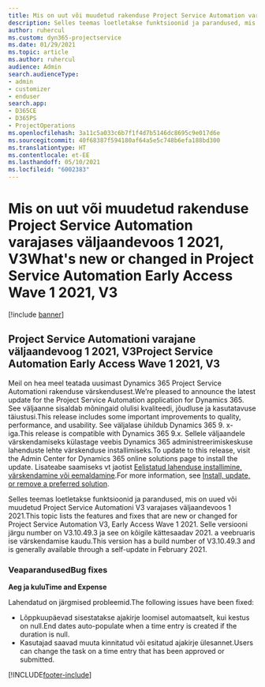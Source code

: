 ```yaml
---
title: Mis on uut või muudetud rakenduse Project Service Automation varajases väljaandevoos 1 2021, V3
description: Selles teemas loetletakse funktsioonid ja parandused, mis on saadaval Project Service Automationi varajases väljaandevoos 1 2021, V3.
author: ruhercul
ms.custom: dyn365-projectservice
ms.date: 01/29/2021
ms.topic: article
ms.author: ruhercul
audience: Admin
search.audienceType:
- admin
- customizer
- enduser
search.app:
- D365CE
- D365PS
- ProjectOperations
ms.openlocfilehash: 3a11c5a033c6b7f1f4d7b5146dc8695c9e017d6e
ms.sourcegitcommit: 40f68387f594180af64a5e5c748b6efa188bd300
ms.translationtype: HT
ms.contentlocale: et-EE
ms.lasthandoff: 05/10/2021
ms.locfileid: "6002383"
---
```

# <a name="whats-new-or-changed-in-project-service-automation-early-access-wave-1-2021-v3"></a><span data-ttu-id="11d2b-103">Mis on uut või muudetud rakenduse Project Service Automation varajases väljaandevoos 1 2021, V3</span><span class="sxs-lookup"><span data-stu-id="11d2b-103">What's new or changed in Project Service Automation Early Access Wave 1 2021, V3</span></span>

[!include [banner](../includes/psa-now-project-operations.md)]

## <a name="project-service-automation-early-access-wave-1-2021-v3"></a><span data-ttu-id="11d2b-104">Project Service Automationi varajane väljaandevoog 1 2021, V3</span><span class="sxs-lookup"><span data-stu-id="11d2b-104">Project Service Automation Early Access Wave 1 2021, V3</span></span>

<span data-ttu-id="11d2b-105">Meil on hea meel teatada uusimast Dynamics 365 Project Service Automationi rakenduse värskendusest.</span><span class="sxs-lookup"><span data-stu-id="11d2b-105">We’re pleased to announce the latest update for the Project Service Automation application for Dynamics 365.</span></span> <span data-ttu-id="11d2b-106">See väljaanne sisaldab mõningaid olulisi kvaliteedi, jõudluse ja kasutatavuse täiustusi.</span><span class="sxs-lookup"><span data-stu-id="11d2b-106">This release includes some important improvements to quality, performance, and usability.</span></span> <span data-ttu-id="11d2b-107">See väljalase ühildub Dynamics 365 9. x-iga.</span><span class="sxs-lookup"><span data-stu-id="11d2b-107">This release is compatible with Dynamics 365 9.x.</span></span> <span data-ttu-id="11d2b-108">Sellele väljaandele värskendamiseks külastage veebis Dynamics 365 administreerimiskeskuse lahenduste lehte värskenduse installimiseks.</span><span class="sxs-lookup"><span data-stu-id="11d2b-108">To update to this release, visit the Admin Center for Dynamics 365 online solutions page to install the update.</span></span> <span data-ttu-id="11d2b-109">Lisateabe saamiseks vt jaotist [Eelistatud lahenduse installimine, värskendamine või eemaldamine](/power-platform/admin/install-remove-preferred-solution).</span><span class="sxs-lookup"><span data-stu-id="11d2b-109">For more information, see [Install, update, or remove a preferred solution](/power-platform/admin/install-remove-preferred-solution).</span></span>

<span data-ttu-id="11d2b-110">Selles teemas loetletakse funktsioonid ja parandused, mis on uued või muudetud Project Service Automationi V3 varajases väljaandevoos 1 2021.</span><span class="sxs-lookup"><span data-stu-id="11d2b-110">This topic lists the features and fixes that are new or changed for Project Service Automation V3, Early Access Wave 1 2021.</span></span> <span data-ttu-id="11d2b-111">Selle versiooni järgu number on V3.10.49.3 ja see on kõigile kättesaadav 2021. a veebruaris ise värskendamise kaudu.</span><span class="sxs-lookup"><span data-stu-id="11d2b-111">This version has a build number of V3.10.49.3 and is generally available through a self-update in February 2021.</span></span>


### <a name="bug-fixes"></a><span data-ttu-id="11d2b-112">Veaparandused</span><span class="sxs-lookup"><span data-stu-id="11d2b-112">Bug fixes</span></span>

<span data-ttu-id="11d2b-113">**Aeg ja kulu**</span><span class="sxs-lookup"><span data-stu-id="11d2b-113">**Time and Expense**</span></span>

<span data-ttu-id="11d2b-114">Lahendatud on järgmised probleemid.</span><span class="sxs-lookup"><span data-stu-id="11d2b-114">The following issues have been fixed:</span></span>

- <span data-ttu-id="11d2b-115">Lõppkuupäevad sisestatakse ajakirje loomisel automaatselt, kui kestus on null.</span><span class="sxs-lookup"><span data-stu-id="11d2b-115">End dates auto-populate when a time entry is created if the duration is null.</span></span>
- <span data-ttu-id="11d2b-116">Kasutajad saavad muuta kinnitatud või esitatud ajakirje ülesannet.</span><span class="sxs-lookup"><span data-stu-id="11d2b-116">Users can change the task on a time entry that has been approved or submitted.</span></span>


[!INCLUDE[footer-include](../includes/footer-banner.md)]